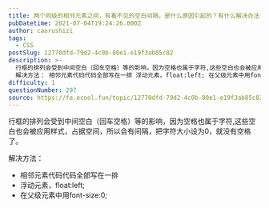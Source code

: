 ```yaml
---
title: 两个同级的相邻元素之间，有看不见的空白间隔，是什么原因引起的？有什么解决办法？
pubDatetime: 2021-07-04T19:24:26.000Z
author: caorushizi
tags:
  - CSS
postSlug: 12770dfd-79d2-4c0b-80e1-e19f3ab85c82
description: >-
  行框的排列会受到中间空白（回车空格）等的影响，因为空格也属于字符,这些空白也会被应用样式，占据空间，所以会有间隔，把字符大小设为0，就没有空格了。
  解决方法： 相邻元素代码代码全部写在一排 浮动元素，float:left; 在父级元素中用font-size:0; 
difficulty: 1
questionNumber: 297
source: https://fe.ecool.fun/topic/12770dfd-79d2-4c0b-80e1-e19f3ab85c82
---
```


行框的排列会受到中间空白（回车空格）等的影响，因为空格也属于字符,这些空白也会被应用样式，占据空间，所以会有间隔，把字符大小设为0，就没有空格了。

解决方法：

* 相邻元素代码代码全部写在一排
* 浮动元素，float:left;
* 在父级元素中用font-size:0;
